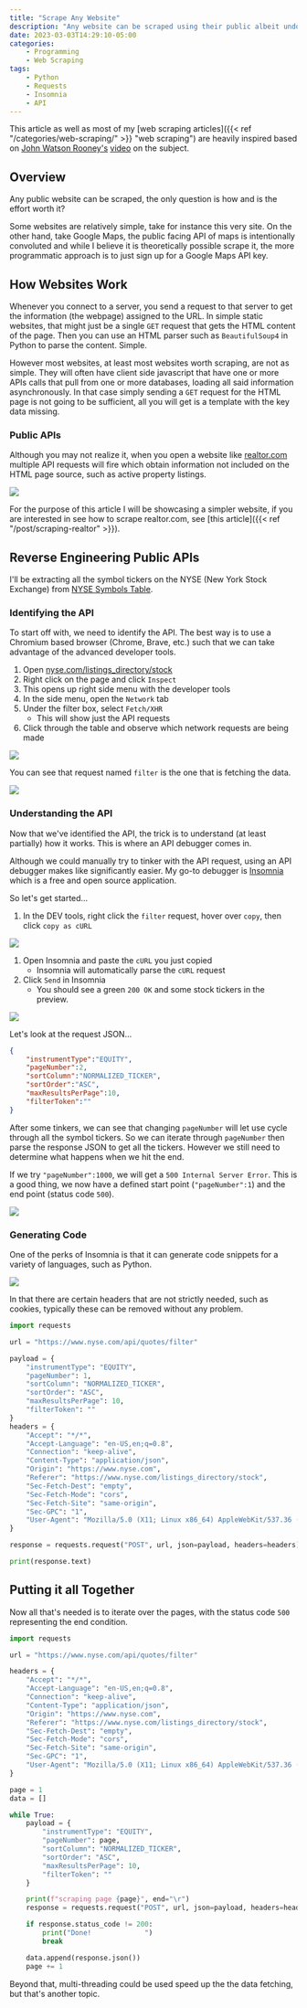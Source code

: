 ```yaml
---
title: "Scrape Any Website"
description: "Any website can be scraped using their public albeit undocumented APIs."
date: 2023-03-03T14:29:10-05:00
categories:
    - Programming
    - Web Scraping
tags:
    - Python
    - Requests
    - Insomnia
    - API
---
```


This article as well as most of my [web scraping articles]({{< ref "/categories/web-scraping/" >}} "web scraping") are heavily inspired based on [John Watson Rooney's](https://www.youtube.com/@JohnWatsonRooney) [video](https://youtu.be/DqtlR0y0suo) on the subject.

## Overview

Any public website can be scraped, the only question is how and is the effort worth it?

Some websites are relatively simple, take for instance this very site. On the other hand, take Google Maps, the public facing API of maps is intentionally convoluted and while I believe it is theoretically possible scrape it, the more programmatic approach is to just sign up for a Google Maps API key.

## How Websites Work

Whenever you connect to a server, you send a request to that server to get the information (the webpage) assigned to the URL. In simple static websites, that might just be a single `GET` request that gets the HTML content of the page. Then you can use an HTML parser such as `BeautifulSoup4` in Python to parse the content. Simple.

However most websites, at least most websites worth scraping, are not as simple. They will often have client side javascript that have one or more APIs calls that pull from one or more databases, loading all said information asynchronously. In that case simply sending a `GET` request for the HTML page is not going to be sufficient, all you will get is a template with the key data missing. 

### Public APIs

Although you may not realize it, when you open a website like [realtor.com](https://www.realtor.com/) multiple API requests will fire which obtain information not included on the HTML page source, such as active property listings.

![](realtor_network.png)

For the purpose of this article I will be showcasing a simpler website, if you are interested in see how to scrape realtor.com, see [this article]({{< ref "/post/scraping-realtor" >}}).

## Reverse Engineering Public APIs

I'll be extracting all the symbol tickers on the NYSE (New York Stock Exchange) from [NYSE Symbols Table](https://www.nyse.com/listings_directory/stock).

### Identifying the API

To start off with, we need to identify the API. The best way is to use a Chromium based browser (Chrome, Brave, etc.) such that we can take advantage of the advanced developer tools. 

1. Open [nyse.com/listings_directory/stock](https://www.nyse.com/listings_directory/stock)
2. Right click on the page and click `Inspect`
3. This opens up right side menu with the developer tools
4. In the side menu, open the `Network` tab
5. Under the filter box, select `Fetch/XHR` 
   * This will show just the API requests
6. Click through the table and observe which network requests are being made 

![](nyse_symbols_inspect.png)

You can see that request named `filter` is the one that is fetching the data.

![](filter_request.png)

### Understanding the API

Now that we've identified the API, the trick is to understand (at least partially) how it works. This is where an API debugger comes in.

Although we could manually try to tinker with the API request, using an API debugger makes like significantly easier. My go-to debugger is [Insomnia](https://insomnia.rest/) which is a free and open source application. 

So let's get started...

1. In the DEV tools, right click the `filter` request, hover over `copy`, then click `copy as cURL`

![](nyse_filter_curl.png)

1. Open Insomnia and paste the `cURL` you just copied
   * Insomnia will automatically parse the `cURL` request
2. Click `Send` in Insomnia
   * You should see a green `200 OK` and  some stock tickers in the preview.

![](insomnia_filter.png)

Let's look at the request JSON...

```json
{
    "instrumentType":"EQUITY",
    "pageNumber":2,
    "sortColumn":"NORMALIZED_TICKER",
    "sortOrder":"ASC",
    "maxResultsPerPage":10,
    "filterToken":""
}
```

After some tinkers, we can see that changing `pageNumber` will let use cycle through all the symbol tickers. So we can iterate through `pageNumber` then parse the response JSON to get all the tickers. However we still need to determine what happens when we hit the end. 

If we try `"pageNumber":1000`, we will get a `500 Internal Server Error`. This is a good thing, we now have a defined start point (`"pageNumber":1`) and the end point (status code `500`).

![](insomnia_filter_500.png)

### Generating Code

One of the perks of Insomnia is that it can generate code snippets for a variety of languages, such as Python.

![](insomnia_generate.png)

In that there are certain headers that are not strictly needed, such as cookies, typically these can be removed without any problem. 

```python
import requests

url = "https://www.nyse.com/api/quotes/filter"

payload = {
    "instrumentType": "EQUITY",
    "pageNumber": 1,
    "sortColumn": "NORMALIZED_TICKER",
    "sortOrder": "ASC",
    "maxResultsPerPage": 10,
    "filterToken": ""
}
headers = {
    "Accept": "*/*",
    "Accept-Language": "en-US,en;q=0.8",
    "Connection": "keep-alive",
    "Content-Type": "application/json",
    "Origin": "https://www.nyse.com",
    "Referer": "https://www.nyse.com/listings_directory/stock",
    "Sec-Fetch-Dest": "empty",
    "Sec-Fetch-Mode": "cors",
    "Sec-Fetch-Site": "same-origin",
    "Sec-GPC": "1",
    "User-Agent": "Mozilla/5.0 (X11; Linux x86_64) AppleWebKit/537.36 (KHTML, like Gecko) Chrome/110.0.0.0 Safari/537.36"
}

response = requests.request("POST", url, json=payload, headers=headers)

print(response.text)
```

## Putting it all Together

Now all that's needed is to iterate over the pages, with the status code `500` representing the end condition. 

```python
import requests

url = "https://www.nyse.com/api/quotes/filter"

headers = {
    "Accept": "*/*",
    "Accept-Language": "en-US,en;q=0.8",
    "Connection": "keep-alive",
    "Content-Type": "application/json",
    "Origin": "https://www.nyse.com",
    "Referer": "https://www.nyse.com/listings_directory/stock",
    "Sec-Fetch-Dest": "empty",
    "Sec-Fetch-Mode": "cors",
    "Sec-Fetch-Site": "same-origin",
    "Sec-GPC": "1",
    "User-Agent": "Mozilla/5.0 (X11; Linux x86_64) AppleWebKit/537.36 (KHTML, like Gecko) Chrome/110.0.0.0 Safari/537.36"
}

page = 1
data = []

while True:
    payload = {
        "instrumentType": "EQUITY",
        "pageNumber": page,
        "sortColumn": "NORMALIZED_TICKER",
        "sortOrder": "ASC",
        "maxResultsPerPage": 10,
        "filterToken": ""
    }

    print(f"scraping page {page}", end="\r")
    response = requests.request("POST", url, json=payload, headers=headers)

    if response.status_code != 200:
        print("Done!             ")
        break

    data.append(response.json())
    page += 1
```

Beyond that, multi-threading could be used speed up the the data fetching, but that's another topic.